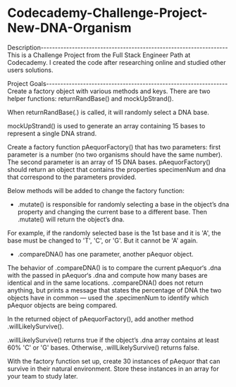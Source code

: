 # Codecademy-Challenge-Project-New-DNA-Organism

Description------------------------------------------------------------------
This is a Challenge Project from the Full Stack Engineer Path at Codecademy.
I created the code after researching online and studied other users solutions. 

Project Goals----------------------------------------------------------------
Create a factory object with various methods and keys.
There are two helper functions: returnRandBase() and mockUpStrand().

When returnRandBase(.) is called, it will randomly select a DNA base.  

mockUpStrand() is used to generate an array containing 15 bases to represent a single DNA strand.

Create a factory function pAequorFactory() that has two parameters: first parameter is a number (no two organisms should have the same number).
The second parameter is an array of 15 DNA bases.
pAequorFactory() should return an object that contains the properties specimenNum and dna that correspond to the parameters provided.

Below methods will be added to change the factory function:

  - .mutate() is responsible for randomly selecting a base in the object’s dna property and changing the current base to a different base. Then .mutate() will return the object’s dna.

For example, if the randomly selected base is the 1st base and it is 'A', the base must be changed to 'T', 'C', or 'G'. But it cannot be 'A' again.

  - .compareDNA() has one parameter, another pAequor object.

The behavior of .compareDNA() is to compare the current pAequor‘s .dna with the passed in pAequor‘s .dna and compute how many bases are identical and in the same locations. .compareDNA() does not return anything, but prints a message that states the percentage of DNA the two objects have in common — used the .specimenNum to identify which pAequor objects are being compared.

In the returned object of pAequorFactory(), add another method .willLikelySurvive().

.willLikelySurvive() returns true if the object’s .dna array contains at least 60% 'C' or 'G' bases. Otherwise, .willLikelySurvive() returns false.

With the factory function set up, create 30 instances of pAequor that can survive in their natural environment. Store these instances in an array for your team to study later.
